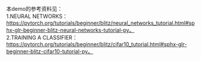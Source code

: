 本demo的参考资料见：  
1.NEURAL NETWORKS：https://pytorch.org/tutorials/beginner/blitz/neural_networks_tutorial.html#sphx-glr-beginner-blitz-neural-networks-tutorial-py。  
2.TRAINING A CLASSIFIER：https://pytorch.org/tutorials/beginner/blitz/cifar10_tutorial.html#sphx-glr-beginner-blitz-cifar10-tutorial-py。  